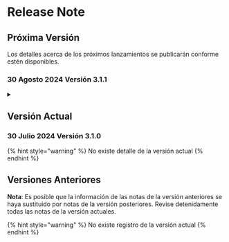 # Release Note

## Próxima Versión

Los detalles acerca de los próximos lanzamientos se publicarán conforme estén disponibles.

### 30 Agosto 2024 Versión 3.1.1

<details>

<summary></summary>



</details>

## Versión Actual

### 30 Julio 2024 Versión 3.1.0

{% hint style="warning" %}
No existe detalle de la versión actual
{% endhint %}

## Versiones Anteriores

**Nota**: Es posible que la información de las notas de la versión anteriores se haya sustituido por notas de la versión posteriores. Revise detenidamente todas las notas de la versión actuales.

{% hint style="warning" %}
No existe registro de la versión actual
{% endhint %}
